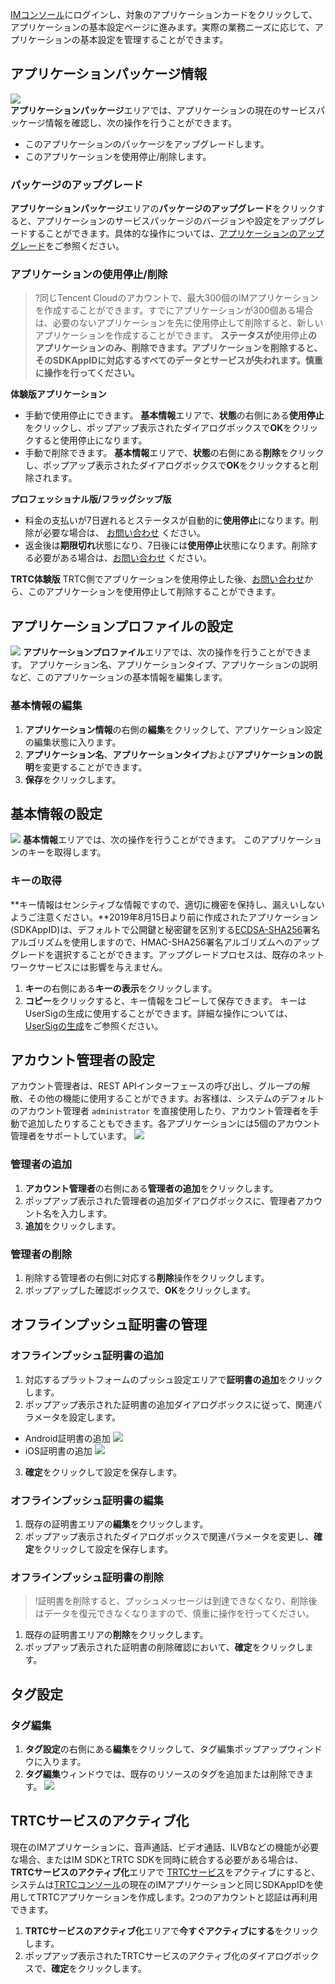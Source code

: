 [IMコンソール](https://console.cloud.tencent.com/im)にログインし、対象のアプリケーションカードをクリックして、アプリケーションの基本設定ページに進みます。実際の業務ニーズに応じて、アプリケーションの基本設定を管理することができます。



## アプリケーションパッケージ情報
![](https://main.qcloudimg.com/raw/97daad91ef3deb7e9e1f5cbfb210b7ad.png)  
**アプリケーションパッケージ**エリアでは、アプリケーションの現在のサービスパッケージ情報を確認し、次の操作を行うことができます。

- このアプリケーションのパッケージをアップグレードします。
- このアプリケーションを使用停止/削除します。

### パッケージのアップグレード
**アプリケーションパッケージ**エリアの**パッケージのアップグレード**をクリックすると、アプリケーションのサービスパッケージのバージョンや設定をアップグレードすることができます。具体的な操作については、[アプリケーションのアップグレード](https://intl.cloud.tencent.com/document/product/1047/34577)をご参照ください。

### アプリケーションの使用停止/削除
>?同じTencent Cloudのアカウントで、最大300個のIMアプリケーションを作成することができます。すでにアプリケーションが300個ある場合は、必要のないアプリケーションを先に使用停止して削除すると、新しいアプリケーションを作成することができます。
>**ステータスが**使用停止**のアプリケーションのみ、削除できます。アプリケーションを削除すると、そのSDKAppIDに対応するすべてのデータとサービスが失われます。慎重に操作を行ってください。**


**体験版アプリケーション**
- 手動で使用停止にできます。
 **基本情報**エリアで、**状態**の右側にある**使用停止**をクリックし、ポップアップ表示されたダイアログボックスで**OK**をクリックすると使用停止になります。
- 手動で削除できます。
 **基本情報**エリアで、**状態**の右側にある**削除**をクリックし、ポップアップ表示されたダイアログボックスで**OK**をクリックすると削除されます。

**プロフェッショナル版/フラッグシップ版**
- 料金の支払いが7日遅れるとステータスが自動的に**使用停止**になります。削除が必要な場合は、 [お問い合わせ](https://console.cloud.tencent.com/workorder/category) ください。
- 返金後は**期限切れ**状態になり、7日後には**使用停止**状態になります。削除する必要がある場合は、[お問い合わせ](https://console.cloud.tencent.com/workorder/category) ください。

**TRTC体験版**
TRTC側でアプリケーションを使用停止した後、[お問い合わせ](https://console.cloud.tencent.com/workorder/category)から、このアプリケーションを使用停止して削除することができます。

## アプリケーションプロファイルの設定
![](https://main.qcloudimg.com/raw/867f34d67ddcca7de31ff17327dee744.png)
**アプリケーションプロファイル**エリアでは、次の操作を行うことができます。
アプリケーション名、アプリケーションタイプ、アプリケーションの説明など、このアプリケーションの基本情報を編集します。

### 基本情報の編集
1.	**アプリケーション情報**の右側の**編集**をクリックして、アプリケーション設定の編集状態に入ります。
2.	**アプリケーション名**、**アプリケーションタイプ**および**アプリケーションの説明**を変更することができます。
3.	**保存**をクリックします。

## 基本情報の設定
![](https://main.qcloudimg.com/raw/935f6fbdcd16ac4cbcb7ff7d53d7bfe5.png)
**基本情報**エリアでは、次の操作を行うことができます。
このアプリケーションのキーを取得します。

### キーの取得
**キー情報はセンシティブな情報ですので、適切に機密を保持し、漏えいしないようご注意ください。**2019年8月15日より前に作成されたアプリケーション(SDKAppID)は、デフォルトで公開鍵と秘密鍵を区別する[ECDSA-SHA256](https://intl.cloud.tencent.com/document/product/1047/34385)署名アルゴリズムを使用しますので、HMAC-SHA256署名アルゴリズムへのアップグレードを選択することができます。アップグレードプロセスは、既存のネットワークサービスには影響を与えません。

1. **キー**の右側にある**キーの表示**をクリックします。
2. **コピー**をクリックすると、キー情報をコピーして保存できます。
    キーはUserSigの生成に使用することができます。詳細な操作については、[UserSigの生成](https://intl.cloud.tencent.com/document/product/1047/34385)をご参照ください。

## アカウント管理者の設定
アカウント管理者は、REST APIインターフェースの呼び出し、グループの解散、その他の機能に使用することができます。お客様は、システムのデフォルトのアカウント管理者 `administrator` を直接使用したり、アカウント管理者を手動で追加したりすることもできます。各アプリケーションには5個のアカウント管理者をサポートしています。
![](https://main.qcloudimg.com/raw/9cf8914c53cb998fd7ee619ef30836a9.jpg)
[](id:AddAdmin)

###  管理者の追加
1. **アカウント管理者**の右側にある**管理者の追加**をクリックします。
2.  ポップアップ表示された管理者の追加ダイアログボックスに、管理者アカウント名を入力します。
3.  **追加**をクリックします。

### 管理者の削除
1. 削除する管理者の右側に対応する**削除**操作をクリックします。
2. ポップアップした確認ボックスで、**OK**をクリックします。

## オフラインプッシュ証明書の管理

### オフラインプッシュ証明書の追加

1. 対応するプラットフォームのプッシュ設定エリアで**証明書の追加**をクリックします。
2. ポップアップ表示された証明書の追加ダイアログボックスに従って、関連パラメータを設定します。
 - Android証明書の追加
![](https://main.qcloudimg.com/raw/7821c57eef8b7a63019df23eb347720f.jpg)
 - iOS証明書の追加
 ![](https://main.qcloudimg.com/raw/dc629d1f3ae746e699919930b1f99024.png)

3. **確定**をクリックして設定を保存します。

### オフラインプッシュ証明書の編集
1. 既存の証明書エリアの**編集**をクリックします。
2. ポップアップ表示されたダイアログボックスで関連パラメータを変更し、**確定**をクリックして設定を保存します。

### オフラインプッシュ証明書の削除
>!証明書を削除すると、プッシュメッセージは到達できなくなり、削除後はデータを復元できなくなりますので、慎重に操作を行ってください。

1. 既存の証明書エリアの**削除**をクリックします。
2. ポップアップ表示された証明書の削除確認において、**確定**をクリックします。

## タグ設定
### タグ編集

1. **タグ設定**の右側にある**編集**をクリックして、タグ編集ポップアップウィンドウに入ります。
2. **タグ編集**ウィンドウでは、既存のリソースのタグを追加または削除できます。
![](https://main.qcloudimg.com/raw/0fd92ff5708ea939777cd6916d311f60.png)

## TRTCサービスのアクティブ化
現在のIMアプリケーションに、音声通話、ビデオ通話、ILVBなどの機能が必要な場合、またはIM SDKとTRTC SDKを同時に統合する必要がある場合は、**TRTCサービスのアクティブ化**エリアで [TRTCサービス](https://intl.cloud.tencent.com/document/product/647)をアクティブにすると、システムは[TRTCコンソール](https://console.cloud.tencent.com/trtc)の現在のIMアプリケーションと同じSDKAppIDを使用してTRTCアプリケーションを作成します。2つのアカウントと認証は再利用できます。

1. **TRTCサービスのアクティブ化**エリアで**今すぐアクティブにする**をクリックします。
2. ポップアップ表示されたTRTCサービスのアクティブ化のダイアログボックスで、**確定**をクリックします。
